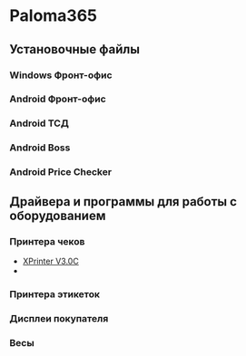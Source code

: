 # Paloma365
## Установочные файлы
### Windows Фронт-офис

### Android Фронт-офис 
### Android ТСД
### Android Boss
### Android Price Checker
## Драйвера и программы для работы с оборудованием
### Принтера чеков 
- [XPrinter V3.0C](https://github.com/Vladsoftik/Paloma365_public/raw/master/%D0%A1%D0%BE%D1%84%D1%82%20%D0%B4%D0%BB%D1%8F%20%D0%BE%D0%B1%D0%BE%D1%80%D1%83%D0%B4%D0%BE%D0%B2%D0%B0%D0%BD%D0%B8%D1%8F/XPrinter%20V3.0C.zip)
- 
### Принтера этикеток
### Дисплеи покупателя
### Весы
